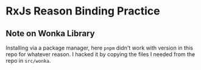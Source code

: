 # RxJs Reason Binding Practice

## Note on Wonka Library

Installing via a package manager, here `pnpm` didn't work with version in this repo for whatever reason. I hacked it by copying the files I needed from the repo in `src/wonka`.

